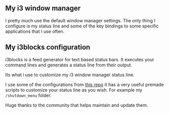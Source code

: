 ## My i3 window manager

I pretty much use the default window manager settings. The only thing I configure is my status line
and some of the key bindings to some specific applications that I use often.

## My i3blocks configuration

i3blocks is a feed generator for text based status bars. It executes your command lines and 
generates a status line from their output.

Its what i use to customize my i3 window manager status line.

I use some of the configurations from [this repo](https://github.com/vivien/i3blocks-contrib)
it has a very useful premade scripts to customize your status line as you wish. For example my
`/shutdown_menu` folder.

Huge thanks to the community that helps maintain and update them.
